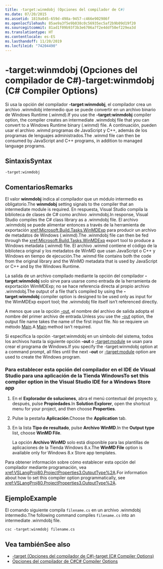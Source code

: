 ```yaml
---
title: -target:winmdobj (Opciones del compilador de C#)
ms.date: 07/20/2015
ms.assetid: 1819a045-659d-498a-9457-c466e902986f
ms.openlocfilehash: 85ae9a3f5e9b038c0c56935ec5af2b9b09d19f20
ms.sourcegitcommit: 81ad1f09b93f3b3e6706a7f2e4ddf50ef229ea3d
ms.translationtype: HT
ms.contentlocale: es-ES
ms.lasthandoff: 11/20/2019
ms.locfileid: "74204490"
---
```

# <a name="-targetwinmdobj-c-compiler-options"></a><span data-ttu-id="08452-102">-target:winmdobj (Opciones del compilador de C#)</span><span class="sxs-lookup"><span data-stu-id="08452-102">-target:winmdobj (C# Compiler Options)</span></span>
<span data-ttu-id="08452-103">Si usa la opción del compilador **-target:winmdobj**, el compilador crea un archivo .winmdobj intermedio que se puede convertir en un archivo binario de Windows Runtime (.winmd).</span><span class="sxs-lookup"><span data-stu-id="08452-103">If you use the **-target:winmdobj** compiler option, the compiler creates an intermediate .winmdobj file that you can convert to a Windows Runtime binary (.winmd) file.</span></span> <span data-ttu-id="08452-104">A continuación, pueden usar el archivo .winmd programas de JavaScript y C++, además de los programas de lenguajes administrados.</span><span class="sxs-lookup"><span data-stu-id="08452-104">The .winmd file can then be consumed by JavaScript and C++ programs, in addition to managed language programs.</span></span>  
  
## <a name="syntax"></a><span data-ttu-id="08452-105">Sintaxis</span><span class="sxs-lookup"><span data-stu-id="08452-105">Syntax</span></span>  
  
```console  
-target:winmdobj  
```  
  
## <a name="remarks"></a><span data-ttu-id="08452-106">Comentarios</span><span class="sxs-lookup"><span data-stu-id="08452-106">Remarks</span></span>  
 <span data-ttu-id="08452-107">El valor **winmdobj** indica al compilador que un módulo intermedio es obligatorio.</span><span class="sxs-lookup"><span data-stu-id="08452-107">The **winmdobj** setting signals to the compiler that an intermediate module is required.</span></span> <span data-ttu-id="08452-108">En respuesta, Visual Studio compila la biblioteca de clases de C# como archivo .winmdobj.</span><span class="sxs-lookup"><span data-stu-id="08452-108">In response, Visual Studio compiles the C# class library as a .winmdobj file.</span></span> <span data-ttu-id="08452-109">El archivo .winmdobj se puede alimentar entonces a través de la herramienta de exportación <xref:Microsoft.Build.Tasks.WinMDExp> para producir un archivo de metadatos de Windows (.winmd).</span><span class="sxs-lookup"><span data-stu-id="08452-109">The .winmdobj file can then be fed through the <xref:Microsoft.Build.Tasks.WinMDExp> export tool to produce a Windows metadata (.winmd) file.</span></span> <span data-ttu-id="08452-110">El archivo .winmd contiene el código de la biblioteca original y los metadatos de WinMD que usan JavaScript o C++ y Windows en tiempo de ejecución.</span><span class="sxs-lookup"><span data-stu-id="08452-110">The .winmd file contains both the code from the original library and the WinMD metadata that is used by JavaScript or C++ and by the Windows Runtime.</span></span>  
  
 <span data-ttu-id="08452-111">La salida de un archivo compilado mediante la opción del compilador **-target:winmdobj** solo sirve para usarse como entrada de la herramienta de exportación WimMDExp; no se hace referencia directa al propio archivo .winmdobj.</span><span class="sxs-lookup"><span data-stu-id="08452-111">The output of a file that’s compiled by using the **-target:winmdobj** compiler option is designed to be used only as input for the WimMDExp export tool; the .winmdobj file itself isn’t referenced directly.</span></span>  
  
 <span data-ttu-id="08452-112">A menos que use la opción [-out](./out-compiler-option.md), el nombre del archivo de salida adopta el nombre del primer archivo de entrada.</span><span class="sxs-lookup"><span data-stu-id="08452-112">Unless you use the [-out](./out-compiler-option.md) option, the output file name takes the name of the first input file.</span></span> <span data-ttu-id="08452-113">No se requiere un método [Main](../../programming-guide/main-and-command-args/index.md).</span><span class="sxs-lookup"><span data-stu-id="08452-113">A [Main](../../programming-guide/main-and-command-args/index.md) method isn’t required.</span></span>  
  
 <span data-ttu-id="08452-114">Si especifica la opción -target:winmdobj en un símbolo del sistema, todos los archivos hasta la siguiente opción **-out** o [-target:module](./target-module-compiler-option.md) se usan para crear el programa de Windows.</span><span class="sxs-lookup"><span data-stu-id="08452-114">If you specify the -target:winmdobj option at a command prompt, all files until the next **-out** or [-target:module](./target-module-compiler-option.md) option are used to create the Windows program.</span></span>  
  
### <a name="to-set-this-compiler-option-in-the-visual-studio-ide-for-a-windows-store-app"></a><span data-ttu-id="08452-115">Para establecer esta opción del compilador en el IDE de Visual Studio para una aplicación de la Tienda Windows</span><span class="sxs-lookup"><span data-stu-id="08452-115">To set this compiler option in the Visual Studio IDE for a Windows Store app</span></span>  
  
1. <span data-ttu-id="08452-116">En el **Explorador de soluciones**, abra el menú contextual del proyecto y, después, pulse **Propiedades**.</span><span class="sxs-lookup"><span data-stu-id="08452-116">In **Solution Explorer**, open the shortcut menu for your project, and then choose **Properties**.</span></span>  
  
2. <span data-ttu-id="08452-117">Pulse la pestaña **Aplicación**.</span><span class="sxs-lookup"><span data-stu-id="08452-117">Choose the **Application** tab.</span></span>  
  
3. <span data-ttu-id="08452-118">En la lista **Tipo de resultado**, pulse **Archivo WinMD**.</span><span class="sxs-lookup"><span data-stu-id="08452-118">In the **Output type** list, choose **WinMD File**.</span></span>  
  
     <span data-ttu-id="08452-119">La opción **Archivo WinMD** solo está disponible para las plantillas de aplicaciones de la Tienda Windows 8.x.</span><span class="sxs-lookup"><span data-stu-id="08452-119">The **WinMD File** option is available only for Windows 8.x Store app templates.</span></span>  
  
 <span data-ttu-id="08452-120">Para obtener información sobre cómo establecer esta opción del compilador mediante programación, vea <xref:VSLangProj80.ProjectProperties3.OutputType%2A>.</span><span class="sxs-lookup"><span data-stu-id="08452-120">For information about how to set this compiler option programmatically, see <xref:VSLangProj80.ProjectProperties3.OutputType%2A>.</span></span>  
  
## <a name="example"></a><span data-ttu-id="08452-121">Ejemplo</span><span class="sxs-lookup"><span data-stu-id="08452-121">Example</span></span>  
 <span data-ttu-id="08452-122">El comando siguiente compila `filename.cs` en un archivo .winmdobj intermedio.</span><span class="sxs-lookup"><span data-stu-id="08452-122">The following command compiles `filename.cs` into an intermediate .winmdobj file.</span></span>  
  
```console  
csc -target:winmdobj filename.cs  
```  
  
## <a name="see-also"></a><span data-ttu-id="08452-123">Vea también</span><span class="sxs-lookup"><span data-stu-id="08452-123">See also</span></span>

- [<span data-ttu-id="08452-124">-target (Opciones del compilador de C#)</span><span class="sxs-lookup"><span data-stu-id="08452-124">-target (C# Compiler Options)</span></span>](./target-compiler-option.md)
- [<span data-ttu-id="08452-125">Opciones del compilador de C#</span><span class="sxs-lookup"><span data-stu-id="08452-125">C# Compiler Options</span></span>](./index.md)
